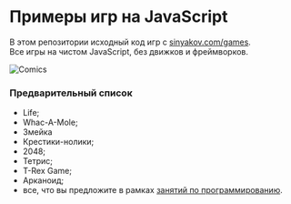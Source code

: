 # Примеры игр на JavaScript

В этом репозитории исходный код игр с [sinyakov.com/games](http://sinyakov.com/games/).  
Все игры на чистом JavaScript, без движков и фреймворков.

![Comics](http://sinyakov.com/games/img/comics.jpg)

### Предварительный список

* Life;
* Whac-A-Mole;
* Змейка
* Крестики-нолики;
* 2048;
* Тетрис;
* T-Rex Game;
* Арканоид;
* все, что вы предложите в рамках [занятий по программированию](http://sinyakov.com/math/).
